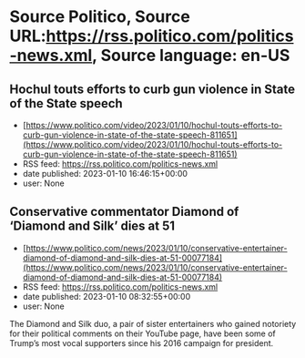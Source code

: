 # Source Politico, Source URL:https://rss.politico.com/politics-news.xml, Source language: en-US

## Hochul touts efforts to curb gun violence in State of the State speech
 - [https://www.politico.com/video/2023/01/10/hochul-touts-efforts-to-curb-gun-violence-in-state-of-the-state-speech-811651](https://www.politico.com/video/2023/01/10/hochul-touts-efforts-to-curb-gun-violence-in-state-of-the-state-speech-811651)
 - RSS feed: https://rss.politico.com/politics-news.xml
 - date published: 2023-01-10 16:46:15+00:00
 - user: None



## Conservative commentator Diamond of ‘Diamond and Silk’ dies at 51
 - [https://www.politico.com/news/2023/01/10/conservative-entertainer-diamond-of-diamond-and-silk-dies-at-51-00077184](https://www.politico.com/news/2023/01/10/conservative-entertainer-diamond-of-diamond-and-silk-dies-at-51-00077184)
 - RSS feed: https://rss.politico.com/politics-news.xml
 - date published: 2023-01-10 08:32:55+00:00
 - user: None

The Diamond and Silk duo, a pair of sister entertainers who gained notoriety for their political comments on their YouTube page, have been some of Trump’s most vocal supporters since his 2016 campaign for president.
